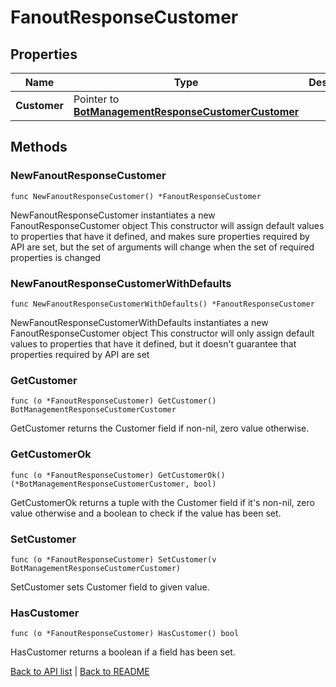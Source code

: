 # FanoutResponseCustomer

## Properties

Name | Type | Description | Notes
------------ | ------------- | ------------- | -------------
**Customer** | Pointer to [**BotManagementResponseCustomerCustomer**](BotManagementResponseCustomerCustomer.md) |  | [optional] 

## Methods

### NewFanoutResponseCustomer

`func NewFanoutResponseCustomer() *FanoutResponseCustomer`

NewFanoutResponseCustomer instantiates a new FanoutResponseCustomer object
This constructor will assign default values to properties that have it defined,
and makes sure properties required by API are set, but the set of arguments
will change when the set of required properties is changed

### NewFanoutResponseCustomerWithDefaults

`func NewFanoutResponseCustomerWithDefaults() *FanoutResponseCustomer`

NewFanoutResponseCustomerWithDefaults instantiates a new FanoutResponseCustomer object
This constructor will only assign default values to properties that have it defined,
but it doesn't guarantee that properties required by API are set

### GetCustomer

`func (o *FanoutResponseCustomer) GetCustomer() BotManagementResponseCustomerCustomer`

GetCustomer returns the Customer field if non-nil, zero value otherwise.

### GetCustomerOk

`func (o *FanoutResponseCustomer) GetCustomerOk() (*BotManagementResponseCustomerCustomer, bool)`

GetCustomerOk returns a tuple with the Customer field if it's non-nil, zero value otherwise
and a boolean to check if the value has been set.

### SetCustomer

`func (o *FanoutResponseCustomer) SetCustomer(v BotManagementResponseCustomerCustomer)`

SetCustomer sets Customer field to given value.

### HasCustomer

`func (o *FanoutResponseCustomer) HasCustomer() bool`

HasCustomer returns a boolean if a field has been set.


[Back to API list](../README.md#documentation-for-api-endpoints) | [Back to README](../README.md)
